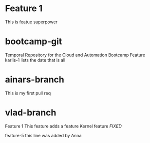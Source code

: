 # Feature 1
This is featue
superpower
# bootcamp-git
Temporal Repository for the Cloud and Automation Bootcamp
Feature karlis-1
	lists the date
	that is all

# ainars-branch
This is my first pull req

# vlad-branch
Feature 1
This feature adds a feature
Kernel feature
*FIXED*


feature-5
this line was added by Anna


